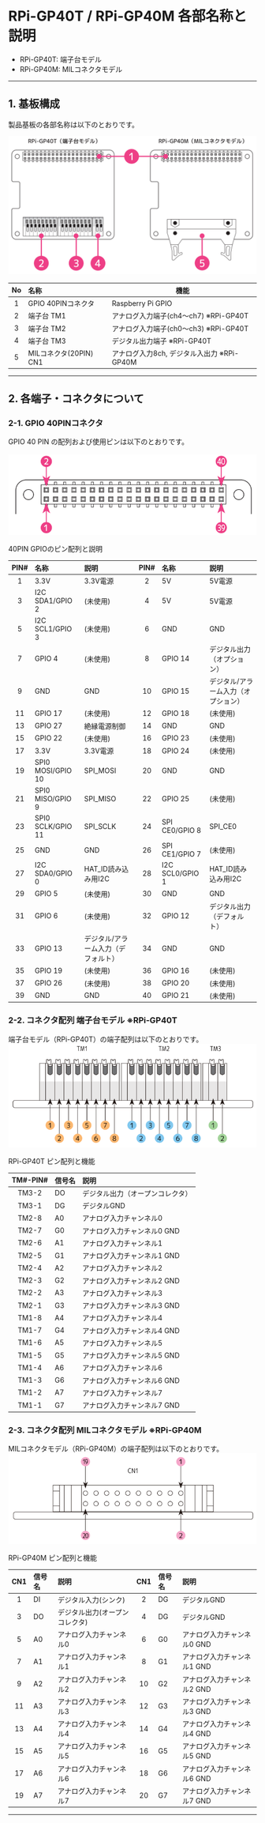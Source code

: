 # RPi-GP40T / RPi-GP40M 各部名称と説明  
- RPi-GP40T: 端子台モデル  
- RPi-GP40M: MILコネクタモデル  
  
___  
## 1. 基板構成  
製品基板の各部名称は以下のとおりです。

![board](./img/GP40_board.png)  

| No | 名称 | 機能 |
|:-----:|:-----|-----|
|1|GPIO 40PINコネクタ|Raspberry Pi GPIO| 
|2|端子台 TM1 |アナログ入力端子(ch4～ch7)  ※RPi-GP40T|
|3|端子台 TM2 |アナログ入力端子(ch0～ch3)  ※RPi-GP40T|
|4|端子台 TM3 |デジタル出力端子 ※RPi-GP40T|
|5|MILコネクタ(20PIN) CN1 |アナログ入力8ch, デジタル入出力 ※RPi-GP40M|
___  
## 2. 各端子・コネクタについて  
### 2-1. GPIO 40PINコネクタ
GPIO 40 PIN の配列および使用ピンは以下のとおりです。<br>  
![GPIO40PIN](./img/gp40_gpio.png)  

40PIN GPIOのピン配列と説明<br>

| PIN# | 名称 | 説明 | PIN# | 名称 | 説明 |
|:---:|:---|:---|:---:|:---|:---|
|1|3.3V|3.3V電源|2|5V|5V電源|
|3|I2C SDA1/GPIO 2|(未使用)|4|5V|5V電源|
|5|I2C SCL1/GPIO 3|(未使用)|6|GND|GND|
|7|GPIO 4|(未使用)|8|GPIO 14|デジタル出力（オプション）|
|9|GND|GND|10|GPIO 15|デジタル/アラーム入力（オプション）|
|11|GPIO 17|(未使用)|12|GPIO 18|(未使用)|
|13|GPIO 27|絶縁電源制御|14|GND|GND|
|15|GPIO 22|(未使用)|16|GPIO 23|(未使用)|
|17|3.3V|3.3V電源|18|GPIO 24|(未使用)|
|19|SPI0 MOSI/GPIO 10|SPI_MOSI|20|GND|GND|
|21|SPI0 MISO/GPIO 9|SPI_MISO|22|GPIO 25|(未使用)|
|23|SPI0 SCLK/GPIO 11|SPI_SCLK|24|SPI CE0/GPIO 8|SPI_CE0|
|25|GND|GND|26|SPI CE1/GPIO 7|(未使用)|
|27|I2C SDA0/GPIO 0| HAT_ID読み込み用I2C |28|I2C SCL0/GPIO 1|HAT_ID読み込み用I2C|
|29|GPIO 5|(未使用)|30|GND|GND|
|31|GPIO 6|(未使用)|32|GPIO 12|デジタル出力（デフォルト）|
|33|GPIO 13|デジタル/アラーム入力（デフォルト）|34|GND|GND|
|35|GPIO 19|(未使用)|36|GPIO 16|(未使用)|
|37|GPIO 26|(未使用)|38|GPIO 20|(未使用)|
|39|GND|GND|40|GPIO 21|(未使用)|  

### 2-2. コネクタ配列 端子台モデル ※RPi-GP40T  
端子台モデル（RPi-GP40T）の端子配列は以下のとおりです。<br>
![GP40T](./img/gp40t_cn.png)

RPi-GP40T ピン配列と機能<br>

|TM#-PIN#|信号名|説明|
|:---:|:---|:---|
|TM3-2|DO|デジタル出力（オープンコレクタ）|
|TM3-1|DG|デジタルGND|
|TM2-8|A0|アナログ入力チャンネル0|
|TM2-7|G0|アナログ入力チャンネル0 GND|
|TM2-6|A1|アナログ入力チャンネル1|
|TM2-5|G1|アナログ入力チャンネル1 GND|
|TM2-4|A2|アナログ入力チャンネル2|
|TM2-3|G2|アナログ入力チャンネル2 GND|
|TM2-2|A3|アナログ入力チャンネル3|
|TM2-1|G3|アナログ入力チャンネル3 GND|
|TM1-8|A4|アナログ入力チャンネル4|
|TM1-7|G4|アナログ入力チャンネル4 GND|
|TM1-6|A5|アナログ入力チャンネル5|
|TM1-5|G5|アナログ入力チャンネル5 GND|
|TM1-4|A6|アナログ入力チャンネル6|
|TM1-3|G6|アナログ入力チャンネル6 GND|
|TM1-2|A7|アナログ入力チャンネル7|
|TM1-1|G7|アナログ入力チャンネル7 GND|

### 2-3. コネクタ配列 MILコネクタモデル ※RPi-GP40M  
MILコネクタモデル（RPi-GP40M）の端子配列は以下のとおりです。<br>
![GP40M](./img/gp40m_cn.png)

RPi-GP40M ピン配列と機能<br>

|CN1|信号名|説明|CN1|信号名|説明|
|:---:|:---|:---|:---:|:---|:---|
|1|DI|デジタル入力(シンク)|2|DG|デジタルGND|
|3|DO|デジタル出力(オープンコレクタ)|4|DG|デジタルGND|
|5|A0|アナログ入力チャンネル0|6|G0|アナログ入力チャンネル0 GND|
|7|A1|アナログ入力チャンネル1|8|G1|アナログ入力チャンネル1 GND|
|9|A2|アナログ入力チャンネル2|10|G2|アナログ入力チャンネル2 GND|
|11|A3|アナログ入力チャンネル3|12|G3|アナログ入力チャンネル3 GND|
|13|A4|アナログ入力チャンネル4|14|G4|アナログ入力チャンネル4 GND|
|15|A5|アナログ入力チャンネル5|16|G5|アナログ入力チャンネル5 GND|
|17|A6|アナログ入力チャンネル6|18|G6|アナログ入力チャンネル6 GND|
|19|A7|アナログ入力チャンネル7|20|G7|アナログ入力チャンネル7 GND|

___  


